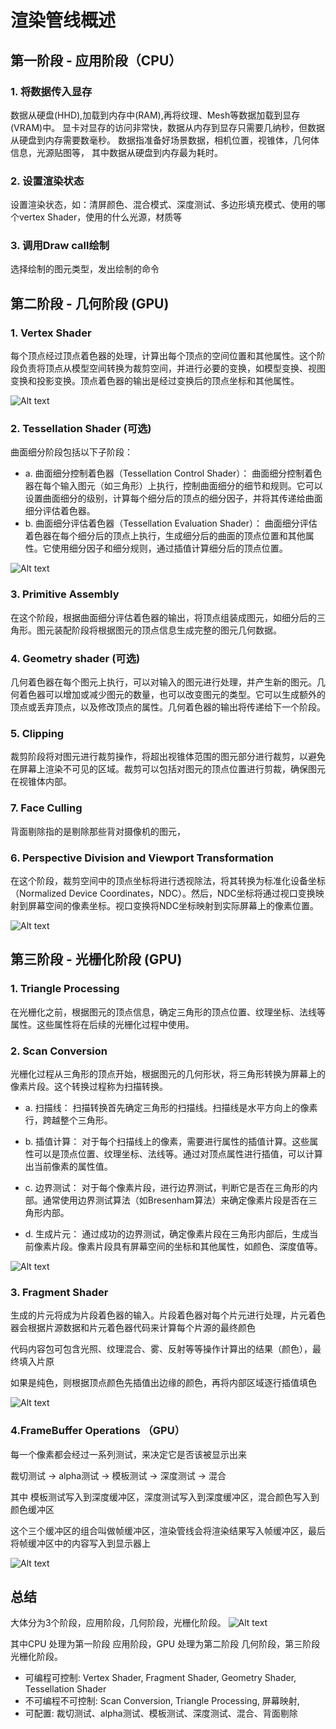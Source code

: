 
# 渲染管线概述


## 第一阶段 - 应用阶段（CPU）

### 1. 将数据传入显存
数据从硬盘(HHD),加载到内存中(RAM),再将纹理、Mesh等数据加载到显存(VRAM)中。
显卡对显存的访问非常快，数据从内存到显存只需要几纳秒，但数据从硬盘到内存需要数毫秒。
数据指准备好场景数据，相机位置，视锥体，几何体信息，光源贴图等，
其中数据从硬盘到内存最为耗时。

### 2. 设置渲染状态
设置渲染状态，如：清屏颜色、混合模式、深度测试、多边形填充模式、使用的哪个vertex Shader，使用的什么光源，材质等

### 3. 调用Draw call绘制
选择绘制的图元类型，发出绘制的命令

## 第二阶段 - 几何阶段 (GPU)


### 1. Vertex Shader
每个顶点经过顶点着色器的处理，计算出每个顶点的空间位置和其他属性。这个阶段负责将顶点从模型空间转换为裁剪空间，并进行必要的变换，如模型变换、视图变换和投影变换。顶点着色器的输出是经过变换后的顶点坐标和其他属性。

![Alt text](MVP.png)

### 2. Tessellation Shader (可选)
曲面细分阶段包括以下子阶段：
  - a. 曲面细分控制着色器（Tessellation Control Shader）：
曲面细分控制着色器在每个输入图元（如三角形）上执行，控制曲面细分的细节和规则。它可以设置曲面细分的级别，计算每个细分后的顶点的细分因子，并将其传递给曲面细分评估着色器。
  - b. 曲面细分评估着色器（Tessellation Evaluation Shader）：
曲面细分评估着色器在每个细分后的顶点上执行，生成细分后的曲面的顶点位置和其他属性。它使用细分因子和细分规则，通过插值计算细分后的顶点位置。

![Alt text](TessellationShader.png)


### 3. Primitive Assembly
在这个阶段，根据曲面细分评估着色器的输出，将顶点组装成图元，如细分后的三角形。图元装配阶段将根据图元的顶点信息生成完整的图元几何数据。

### 4. Geometry shader (可选)
几何着色器在每个图元上执行，可以对输入的图元进行处理，并产生新的图元。几何着色器可以增加或减少图元的数量，也可以改变图元的类型。它可以生成额外的顶点或丢弃顶点，以及修改顶点的属性。几何着色器的输出将传递给下一个阶段。

### 5. Clipping
裁剪阶段将对图元进行裁剪操作，将超出视锥体范围的图元部分进行裁剪，以避免在屏幕上渲染不可见的区域。裁剪可以包括对图元的顶点位置进行剪裁，确保图元在视锥体内部。

### 7. Face Culling
背面剔除指的是剔除那些背对摄像机的图元，

### 6. Perspective Division and Viewport Transformation
在这个阶段，裁剪空间中的顶点坐标将进行透视除法，将其转换为标准化设备坐标（Normalized Device Coordinates，NDC）。然后，NDC坐标将通过视口变换映射到屏幕空间的像素坐标。视口变换将NDC坐标映射到实际屏幕上的像素位置。

![Alt text](PerspectiveDivision.png)

## 第三阶段 - 光栅化阶段 (GPU)

### 1. Triangle Processing

在光栅化之前，根据图元的顶点信息，确定三角形的顶点位置、纹理坐标、法线等属性。这些属性将在后续的光栅化过程中使用。

### 2. Scan Conversion
光栅化过程从三角形的顶点开始，根据图元的几何形状，将三角形转换为屏幕上的像素片段。这个转换过程称为扫描转换。

  - a. 扫描线：
扫描转换首先确定三角形的扫描线。扫描线是水平方向上的像素行，跨越整个三角形。

  - b. 插值计算：
对于每个扫描线上的像素，需要进行属性的插值计算。这些属性可以是顶点位置、纹理坐标、法线等。通过对顶点属性进行插值，可以计算出当前像素的属性值。

  - c. 边界测试：
对于每个像素片段，进行边界测试，判断它是否在三角形的内部。通常使用边界测试算法（如Bresenham算法）来确定像素片段是否在三角形内部。

  - d. 生成片元：
通过成功的边界测试，确定像素片段在三角形内部后，生成当前像素片段。像素片段具有屏幕空间的坐标和其他属性，如颜色、深度值等。

![Alt text](ScanConversion.png)


### 3. Fragment Shader

生成的片元将成为片段着色器的输入。片段着色器对每个片元进行处理，片元着色器会根据片源数据和片元着色器代码来计算每个片源的最终颜色

代码内容包可包含光照、纹理混合、雾、反射等等操作计算出的结果（颜色），最终填入片原

如果是纯色，则根据顶点颜色先插值出边缘的颜色，再将内部区域逐行插值填色

![Alt text](FragmentShader.png)

### 4.FrameBuffer Operations （GPU）

每一个像素都会经过一系列测试，来决定它是否该被显示出来

裁切测试 -> alpha测试 -> 模板测试 -> 深度测试 -> 混合

其中 模板测试写入到深度缓冲区，深度测试写入到深度缓冲区，混合颜色写入到颜色缓冲区

这个三个缓冲区的组合叫做帧缓冲区，渲染管线会将渲染结果写入帧缓冲区，最后将帧缓冲区中的内容写入到显示器上

![Alt text](ScreenMapping.png)

## 总结

大体分为3个阶段，应用阶段，几何阶段，光栅化阶段。
![Alt text](summary.png)

其中CPU 处理为第一阶段 应用阶段，GPU 处理为第二阶段 几何阶段，第三阶段 光栅化阶段。

- 可编程可控制: Vertex Shader, Fragment Shader, Geometry Shader, Tessellation Shader
- 不可编程不可控制: Scan Conversion, Triangle Processing, 屏幕映射,
- 可配置: 裁切测试、alpha测试、模板测试、深度测试、混合、背面剔除



